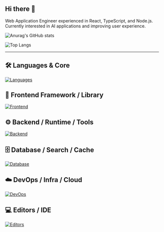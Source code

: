 ## Hi there 👋

Web Application Engineer experienced in React, TypeScript, and Node.js.  
Currently interested in AI applications and improving user experience.

![Anurag's GitHub stats](https://github-readme-stats.vercel.app/api?username=chikoboo&show_icons=true&theme=transparent)

![Top Langs](https://github-readme-stats.vercel.app/api/top-langs/?username=chikoboo&layout=compact&theme=transparent)

---

## 🛠 Languages & Core
[![Languages](https://skillicons.dev/icons?i=ts,js,java,py,html,css,sass&perline=7)](https://skillicons.dev)

## 🎨 Frontend Framework / Library
[![Frontend](https://skillicons.dev/icons?i=react,redux,nextjs,materialui,electron,jquery,tailwind&perline=7)](https://skillicons.dev)

## ⚙️ Backend / Runtime / Tools
[![Backend](https://skillicons.dev/icons?i=nodejs,express,jest,npm,yarn,webpack,cypress&perline=7)](https://skillicons.dev)

## 🗄 Database / Search / Cache
[![Database](https://skillicons.dev/icons?i=sqlite,mysql,postgresql,dynamodb,elasticsearch,redis&perline=7)](https://skillicons.dev)

## ☁️ DevOps / Infra / Cloud
[![DevOps](https://skillicons.dev/icons?i=docker,jenkins,terraform,aws,nginx,git,raspberrypi&perline=7)](https://skillicons.dev)

## 💻 Editors / IDE
[![Editors](https://skillicons.dev/icons?i=vscode,vim&perline=7)](https://skillicons.dev)
